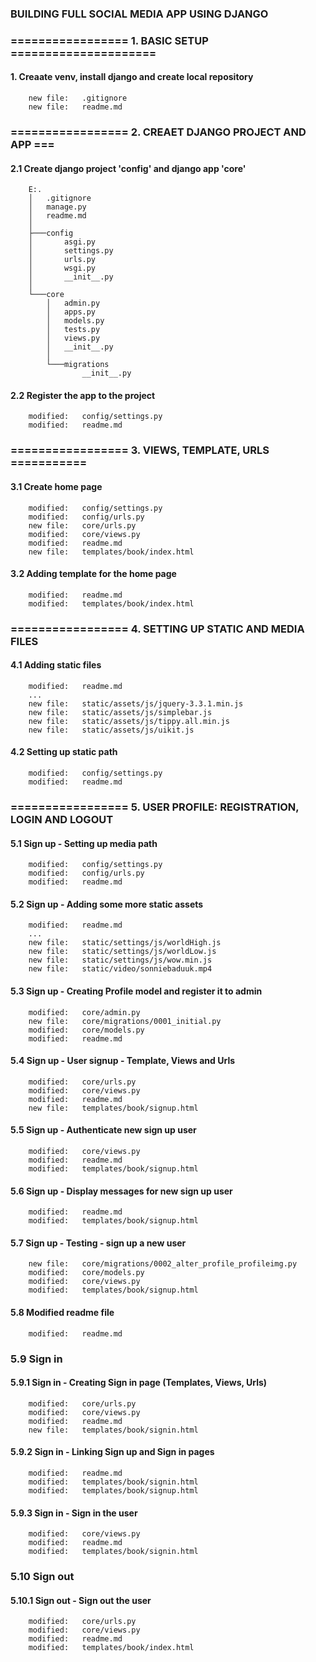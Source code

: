 ### BUILDING FULL SOCIAL MEDIA APP USING DJANGO


### ================= 1. BASIC SETUP =====================


#### 1. Creaate venv, install django and create local repository

        new file:   .gitignore
        new file:   readme.md


### ================= 2. CREAET DJANGO PROJECT AND APP ===

#### 2.1 Create django project 'config' and django app 'core'

        E:.
        │   .gitignore
        │   manage.py
        │   readme.md
        │
        ├───config
        │       asgi.py
        │       settings.py
        │       urls.py
        │       wsgi.py
        │       __init__.py
        │
        └───core
            │   admin.py
            │   apps.py
            │   models.py
            │   tests.py
            │   views.py
            │   __init__.py
            │
            └───migrations
                    __init__.py


#### 2.2 Register the app to the project

        modified:   config/settings.py
        modified:   readme.md


### ================= 3. VIEWS, TEMPLATE, URLS ===========


#### 3.1 Create home page

        modified:   config/settings.py
        modified:   config/urls.py
        new file:   core/urls.py
        modified:   core/views.py
        modified:   readme.md
        new file:   templates/book/index.html


#### 3.2 Adding template for the home page

        modified:   readme.md
        modified:   templates/book/index.html


### ================= 4. SETTING UP STATIC AND MEDIA FILES


#### 4.1 Adding static files
        
        modified:   readme.md
        ...
        new file:   static/assets/js/jquery-3.3.1.min.js
        new file:   static/assets/js/simplebar.js
        new file:   static/assets/js/tippy.all.min.js
        new file:   static/assets/js/uikit.js


#### 4.2 Setting up static path

        modified:   config/settings.py
        modified:   readme.md


### ================= 5. USER PROFILE: REGISTRATION, LOGIN AND LOGOUT


#### 5.1 Sign up - Setting up media path

        modified:   config/settings.py
        modified:   config/urls.py
        modified:   readme.md


#### 5.2 Sign up - Adding some more static assets

        modified:   readme.md
        ...
        new file:   static/settings/js/worldHigh.js
        new file:   static/settings/js/worldLow.js
        new file:   static/settings/js/wow.min.js
        new file:   static/video/sonniebaduuk.mp4


#### 5.3 Sign up - Creating Profile model and register it to admin

        modified:   core/admin.py
        new file:   core/migrations/0001_initial.py
        modified:   core/models.py
        modified:   readme.md


#### 5.4 Sign up - User signup - Template, Views and Urls

        modified:   core/urls.py
        modified:   core/views.py
        modified:   readme.md
        new file:   templates/book/signup.html


#### 5.5 Sign up - Authenticate new sign up user

        modified:   core/views.py
        modified:   readme.md
        modified:   templates/book/signup.html


#### 5.6 Sign up - Display messages for new sign up user

        modified:   readme.md
        modified:   templates/book/signup.html


#### 5.7 Sign up - Testing - sign up a new user

        new file:   core/migrations/0002_alter_profile_profileimg.py
        modified:   core/models.py
        modified:   core/views.py
        modified:   templates/book/signup.html


#### 5.8 Modified readme file

        modified:   readme.md


### 5.9 Sign in


#### 5.9.1 Sign in - Creating Sign in page (Templates, Views, Urls)

        modified:   core/urls.py
        modified:   core/views.py
        modified:   readme.md
        new file:   templates/book/signin.html


#### 5.9.2 Sign in - Linking Sign up and Sign in pages

        modified:   readme.md
        modified:   templates/book/signin.html
        modified:   templates/book/signup.html


#### 5.9.3 Sign in - Sign in the user

        modified:   core/views.py
        modified:   readme.md
        modified:   templates/book/signin.html


### 5.10 Sign out


#### 5.10.1 Sign out - Sign out the user

        modified:   core/urls.py
        modified:   core/views.py
        modified:   readme.md
        modified:   templates/book/index.html
